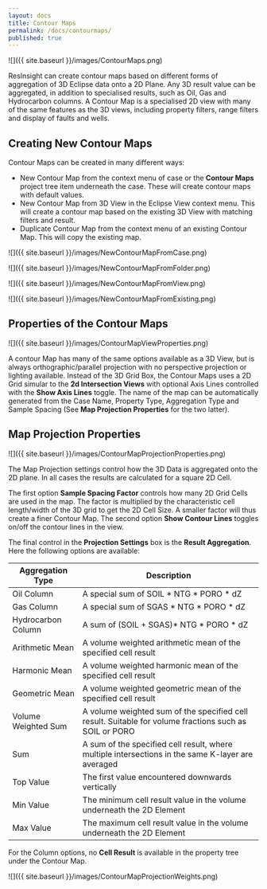 ```yaml
---
layout: docs
title: Contour Maps
permalink: /docs/contourmaps/
published: true
---
```



![]({{ site.baseurl }}/images/ContourMaps.png)

ResInsight can create contour maps based on different forms of aggregation of 3D Eclipse data onto a 2D Plane. Any 3D result value can be aggregated, in addition to specialised results, such as Oil, Gas and Hydrocarbon columns. A Contour Map is a specialised 2D view with many of the same features as the 3D views, including property filters, range filters and display of faults and wells.

## Creating New Contour Maps

Contour Maps can be created in many different ways:

- New Contour Map from the context menu of case or the **Contour Maps** project tree item underneath the case. These will create contour maps with default values.
- New Contour Map from 3D View in the Eclipse View context menu. This will create a contour map based on the existing 3D View with matching filters and result.
- Duplicate Contour Map from the context menu of an existing Contour Map. This will copy the existing map.

![]({{ site.baseurl }}/images/NewContourMapFromCase.png)

![]({{ site.baseurl }}/images/NewContourMapFromFolder.png)

![]({{ site.baseurl }}/images/NewContourMapFromView.png)

![]({{ site.baseurl }}/images/NewContourMapFromExisting.png)

## Properties of the Contour Maps

![]({{ site.baseurl }}/images/ContourMapViewProperties.png)

A contour Map has many of the same options available as a 3D View, but is always orthographic/parallel projection with no perspective projection or lighting available. Instead of the 3D Grid Box, the Contour Maps uses a 2D Grid simular to the **2d Intersection Views** with optional Axis Lines controlled with the **Show Axis Lines** toggle. The name of the map can be automatically generated from the Case Name, Property Type, Aggregation Type and Sample Spacing (See **Map Projection Properties** for the two latter).

## Map Projection Properties

![]({{ site.baseurl }}/images/ContourMapProjectionProperties.png)

The Map Projection settings control how the 3D Data is aggregated onto the 2D plane. In all cases the results are calculated for a square 2D Cell. 

The first option **Sample Spacing Factor** controls how many 2D Grid Cells are used in the map. The factor is multiplied by the characteristic cell length/width of the 3D grid to get the 2D Cell Size. A smaller factor will thus create a finer Contour Map. The second option **Show Contour Lines** toggles on/off the contour lines in the view.

The final control in the **Projection Settings** box is the **Result Aggregation**. Here the following options are available:

Aggregation Type     | Description                     
---------------------|-------------------------------------------------------------------------------------------------------
Oil Column           | A special sum of SOIL * NTG * PORO * dZ
Gas Column           | A special sum of SGAS * NTG * PORO * dZ
Hydrocarbon Column   | A sum of (SOIL + SGAS)* NTG * PORO * dZ
Arithmetic Mean      | A volume weighted arithmetic mean of the specified cell result
Harmonic Mean        | A volume weighted harmonic mean of the specified cell result
Geometric Mean       | A volume weighted geometric mean of the specified cell result
Volume Weighted Sum  | A volume weighted sum of the specified cell result. Suitable for volume fractions such as SOIL or PORO
Sum                  | A sum of the specified cell result, where multiple intersections in the same K-layer are averaged
Top Value            | The first value encountered downwards vertically
Min Value            | The minimum cell result value in the volume underneath the 2D Element
Max Value            | The maximum cell result value in the volume underneath the 2D Element

For the Column options, no **Cell Result** is available in the property tree under the Contour Map.


![]({{ site.baseurl }}/images/ContourMapProjectionWeights.png)
